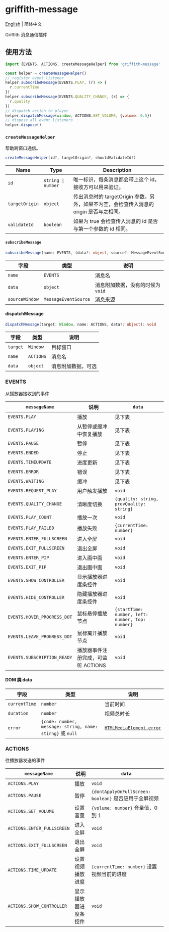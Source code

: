 # griffith-message

[English](./README.md) | 简体中文

Griffith 消息通信插件

## 使用方法

```js
import {EVENTS, ACTIONS, createMessageHelper} from 'griffith-message'

const helper = createMessageHelper()
// register event listener
helper.subscribeMessage(EVENTS.PLAY, (r) => {
  r.currentTime
})
helper.subscribeMessage(EVENTS.QUALITY_CHANGE, (r) => {
  r.quality
})
// dispatch action to player
helper.dispatchMessage(window, ACTIONS.SET_VOLUME, {volume: 0.5})
// dispose all event listeners
helper.dispose()
```

### `createMessageHelper`

帮助跨窗口通信。

```ts
createMessageHelper(id?, targetOrigin?, shouldValidateId?)
```

| Name           | Type               | Description                                                                              |
| -------------- | ------------------ | ---------------------------------------------------------------------------------------- |
| `id`           | `string \| number` | 唯一标识，每条消息都会带上这个 id，接收方可以用来验证。                                  |
| `targetOrigin` | `object`           | 传出消息时的 targetOrigin 参数。另外，如果不为空，会检查传入消息的 origin 是否与之相同。 |
| `validateId`   | `boolean`          | 如果为 true 会检查传入消息的 id 是否与第一个参数的 id 相同。                             |

#### `subscribeMessage`

```ts
subscribeMessage(name: EVENTS, (data?: object, source?: MessageEventSource) => void): () => void
```

| 字段           | 类型                 | 说明                              |
| -------------- | -------------------- | --------------------------------- |
| `name`         | `EVENTS`             | 消息名                            |
| `data`         | `object`             | 消息附加数据，没有的时候为 `void` |
| `sourceWindow` | `MessageEventSource` | [消息来源][messageeventsource]    |

[messageeventsource]: https://developer.mozilla.org/en-US/docs/Web/API/MessageEvent/source 'MessageEventSource'

#### dispatchMessage

```ts
dispatchMessage(target: Window, name: ACTIONS, data?: object): void
```

| 字段     | 类型      | 说明               |
| -------- | --------- | ------------------ |
| `target` | `Window`  | 目标窗口           |
| `name`   | `ACTIONS` | 消息名             |
| `data`   | `object`  | 消息附加数据，可选 |

### EVENTS

从播放器接收到的事件

| `messageName`               | 说明                               | `data`                                           |
| --------------------------- | ---------------------------------- | ------------------------------------------------ |
| `EVENTS.PLAY`               | 播放                               | 见下表                                           |
| `EVENTS.PLAYING`            | 从暂停或缓冲中恢复播放             | 见下表                                           |
| `EVENTS.PAUSE`              | 暂停                               | 见下表                                           |
| `EVENTS.ENDED`              | 停止                               | 见下表                                           |
| `EVENTS.TIMEUPDATE`         | 进度更新                           | 见下表                                           |
| `EVENTS.ERROR`              | 错误                               | 见下表                                           |
| `EVENTS.WAITING`            | 缓冲                               | 见下表                                           |
| `EVENTS.REQUEST_PLAY`       | 用户触发播放                       | `void`                                           |
| `EVENTS.QUALITY_CHANGE`     | 清晰度切换                         | `{quality: string, prevQuality: string}`         |
| `EVENTS.PLAY_COUNT`         | 播放一次                           | `void`                                           |
| `EVENTS.PLAY_FAILED`        | 播放失败                           | `{currentTime: number}`                          |
| `EVENTS.ENTER_FULLSCREEN`   | 进入全屏                           | `void`                                           |
| `EVENTS.EXIT_FULLSCREEN`    | 退出全屏                           | `void`                                           |
| `EVENTS.ENTER_PIP`          | 进入画中画                         | `void`                                           |
| `EVENTS.EXIT_PIP`           | 退出画中画                         | `void`                                           |
| `EVENTS.SHOW_CONTROLLER`    | 显示播放器进度条控件               | `void`                                           |
| `EVENTS.HIDE_CONTROLLER`    | 隐藏播放器进度条控件               | `void`                                           |
| `EVENTS.HOVER_PROGRESS_DOT` | 鼠标悬停播放节点                   | `{startTime: number, left: number, top: number}` |
| `EVENTS.LEAVE_PROGRESS_DOT` | 鼠标离开播放节点                   | `void`                                           |
| `EVENTS.SUBSCRIPTION_READY` | 播放器事件注册完成，可监听 ACTIONS | `void`                                           |

#### DOM 类 data

| 字段          | 类型                                                      | 说明                                               |
| ------------- | --------------------------------------------------------- | -------------------------------------------------- |
| `currentTime` | `number`                                                  | 当前时间                                           |
| `duration`    | `number`                                                  | 视频总时长                                         |
| `error`       | `{code: number, message: string, name: stirng}` 或 `null` | [`HTMLMediaElement.error`][htmlmediaelement-error] |

[htmlmediaelement-error]: https://developer.mozilla.org/en-US/docs/Web/API/HTMLMediaElement/error 'HTMLMediaElement.error'

### ACTIONS

往播放器发送的事件

| `messageName`              | 说明                 | `data`                                                |
| -------------------------- | -------------------- | ----------------------------------------------------- |
| `ACTIONS.PLAY`             | 播放                 | `void`                                                |
| `ACTIONS.PAUSE`            | 暂停                 | `{dontApplyOnFullScreen: boolean}` 是否应用于全屏视频 |
| `ACTIONS.SET_VOLUME`       | 设置音量             | `{volume: number}` 音量值，0 到 1                     |
| `ACTIONS.ENTER_FULLSCREEN` | 进入全屏             | `void`                                                |
| `ACTIONS.EXIT_FULLSCREEN`  | 退出全屏             | `void`                                                |
| `ACTIONS.TIME_UPDATE`      | 设置视频播放进度     | `{currentTime: number}` 设置视频当前的进度            |
| `ACTIONS.SHOW_CONTROLLER`  | 显示播放器进度条控件 | `void`                                                |

